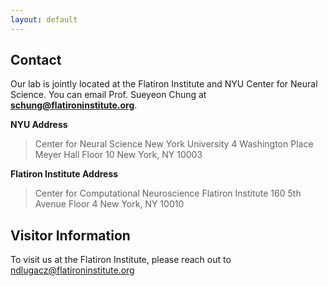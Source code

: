```yaml
---
layout: default
---
```


## Contact

Our lab is jointly located at the Flatiron Institute and NYU Center for Neural Science. You can email Prof. Sueyeon Chung at <b>schung@flatironinstitute.org</b>. 
   
<b>NYU Address</b>                                       
> Center for Neural Science
> New York University
> 4 Washington Place
> Meyer Hall Floor 10
> New York, NY 10003

<b>Flatiron Institute Address</b>
> Center for Computational Neuroscience
> Flatiron Institute 
> 160 5th Avenue Floor 4
> New York, NY 10010

## Visitor Information
To visit us at the Flatiron Institute, please reach out to ndlugacz@flatironinstitute.org 
